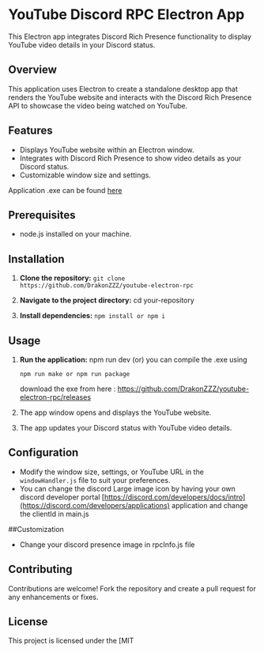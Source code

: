 # YouTube Discord RPC Electron App

This Electron app integrates Discord Rich Presence functionality to display YouTube video details in your Discord status.

## Overview

This application uses Electron to create a standalone desktop app that renders the YouTube website and interacts with the Discord Rich Presence API to showcase the video being watched on YouTube.

## Features

- Displays YouTube website within an Electron window.
- Integrates with Discord Rich Presence to show video details as your Discord status.
- Customizable window size and settings.

Application .exe can be found [here](https://github.com/DrakonZZZ/youtube-electron-rpc/releases)

## Prerequisites

- node.js installed on your machine.

## Installation

1. **Clone the repository:**
   ```git clone https://github.com/DrakonZZZ/youtube-electron-rpc```

2. **Navigate to the project directory:**
   cd your-repository

3. **Install dependencies:**
   ```npm install or npm i```


## Usage

1. **Run the application:**
    npm run dev
   (or)
   you can compile the .exe using
   
   ```
   npm run make or npm run package
   ```
   download the exe from here : https://github.com/DrakonZZZ/youtube-electron-rpc/releases
3. The app window opens and displays the YouTube website.
4. The app updates your Discord status with YouTube video details.

## Configuration

- Modify the window size, settings, or YouTube URL in the `windowHandler.js` file to suit your preferences.
- You can change the discord Large image icon by having your own discord developer portal [https://discord.com/developers/docs/intro](https://discord.com/developers/applications) application and change the clientId in main.js

##Customization
- Change your discord presence image in rpcInfo.js file 
## Contributing

Contributions are welcome! Fork the repository and create a pull request for any enhancements or fixes.

## License

This project is licensed under the [MIT 
